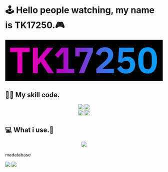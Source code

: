 # 🕹 Hello people watching, my name is TK17250.🎮

<p align="center">
    <img src="https://github.com/TK17250/TK17250/blob/main/Banner.gif">
</p>

<!-- Skil -->

## 👨‍💻 My skill code. 

<p align="center">
    <img src="https://img.shields.io/badge/HTML5-E34F26?style=for-the-badge&logo=html5&logoColor=white" />
    <img src="https://img.shields.io/badge/CSS3-1572B6?style=for-the-badge&logo=css3&logoColor=white" /> <br>
    <img src="https://img.shields.io/badge/PHP-777BB4?style=for-the-badge&logo=php&logoColor=white" />
    <img src="https://img.shields.io/badge/Python-FFD43B?style=for-the-badge&logo=python&logoColor=blue" />
</p>

<!-- work -->

## 💻 What i use.💾

<p align="center">
    <img src="https://img.shields.io/badge/MySQL-005C84?style=for-the-badge&logo=mysql&logoColor=white"><p>madatabase</p>
    <img src="https://img.shields.io/badge/Canva-%2300C4CC.svg?&style=for-the-badge&logo=Canva&logoColor=white">
    <img src="https://img.shields.io/badge/Messenger-00B2FF?style=for-the-badge&logo=messenger&logoColor=white">
</p>

<!--
**TK17250/TK17250** is a ✨ _special_ ✨ repository because its `README.md` (this file) appears on your GitHub profile.

Here are some ideas to get you started:

- 🔭 I’m currently working on ...
- 🌱 I’m currently learning ...
- 👯 I’m looking to collaborate on ...
- 🤔 I’m looking for help with ...
- 💬 Ask me about ...
- 📫 How to reach me: ...
- 😄 Pronouns: ...
- ⚡ Fun fact: ...
-->
